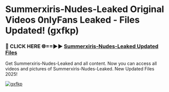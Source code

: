 # Summerxiris-Nudes-Leaked Original Videos 0nlyFans Leaked - Files Updated! (gxfkp)

<h3>🔴 CLICK HERE 🌐==►► <a href="https://tinyurl.com/yc6ubb5a" rel="nofollow">Summerxiris-Nudes-Leaked Updated Files</a></h3>

Get Summerxiris-Nudes-Leaked and all content. Now you can access all videos and pictures of Summerxiris-Nudes-Leaked. New Updated Files 2025!

[![gxfkp](https://i.imgur.com/7eu0CRL.gif)](https://tinyurl.com/yc6ubb5a)
